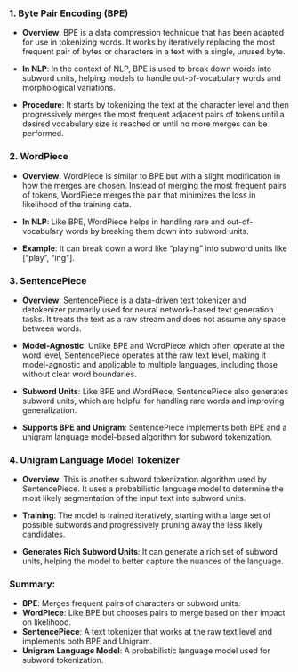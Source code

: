 ### 1. Byte Pair Encoding (BPE)

- **Overview**: BPE is a data compression technique that has been adapted for use in tokenizing words. It works by iteratively replacing the most frequent pair of bytes or characters in a text with a single, unused byte.
    
- **In NLP**: In the context of NLP, BPE is used to break down words into subword units, helping models to handle out-of-vocabulary words and morphological variations.
    
- **Procedure**: It starts by tokenizing the text at the character level and then progressively merges the most frequent adjacent pairs of tokens until a desired vocabulary size is reached or until no more merges can be performed.
    

### 2. WordPiece

- **Overview**: WordPiece is similar to BPE but with a slight modification in how the merges are chosen. Instead of merging the most frequent pairs of tokens, WordPiece merges the pair that minimizes the loss in likelihood of the training data.
    
- **In NLP**: Like BPE, WordPiece helps in handling rare and out-of-vocabulary words by breaking them down into subword units.
    
- **Example**: It can break down a word like “playing” into subword units like [“play”, “ing”].
    

### 3. SentencePiece

- **Overview**: SentencePiece is a data-driven text tokenizer and detokenizer primarily used for neural network-based text generation tasks. It treats the text as a raw stream and does not assume any space between words.
    
- **Model-Agnostic**: Unlike BPE and WordPiece which often operate at the word level, SentencePiece operates at the raw text level, making it model-agnostic and applicable to multiple languages, including those without clear word boundaries.
    
- **Subword Units**: Like BPE and WordPiece, SentencePiece also generates subword units, which are helpful for handling rare words and improving generalization.
    
- **Supports BPE and Unigram**: SentencePiece implements both BPE and a unigram language model-based algorithm for subword tokenization.
    

### 4. Unigram Language Model Tokenizer

- **Overview**: This is another subword tokenization algorithm used by SentencePiece. It uses a probabilistic language model to determine the most likely segmentation of the input text into subword units.
    
- **Training**: The model is trained iteratively, starting with a large set of possible subwords and progressively pruning away the less likely candidates.
    
- **Generates Rich Subword Units**: It can generate a rich set of subword units, helping the model to better capture the nuances of the language.
    

### Summary:

- **BPE**: Merges frequent pairs of characters or subword units.
- **WordPiece**: Like BPE but chooses pairs to merge based on their impact on likelihood.
- **SentencePiece**: A text tokenizer that works at the raw text level and implements both BPE and Unigram.
- **Unigram Language Model**: A probabilistic language model used for subword tokenization.